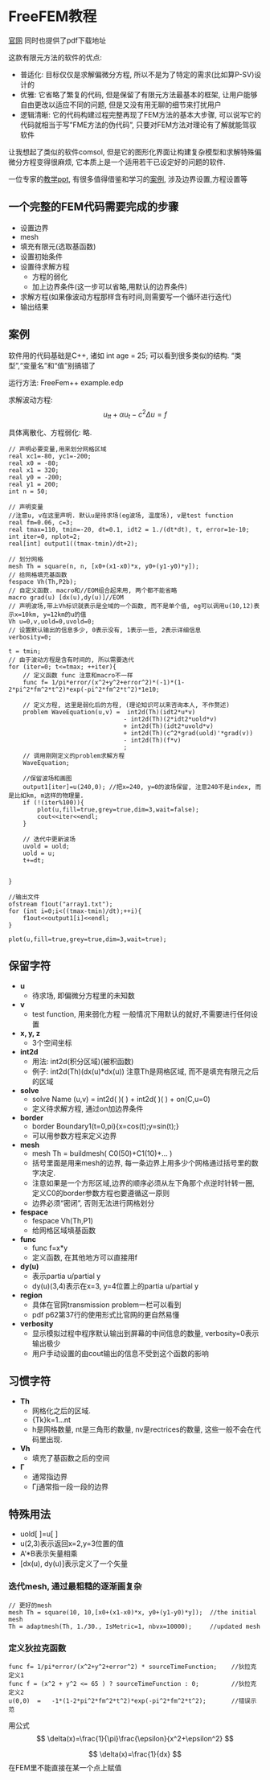 # FreeFEM教程
[官网](https://doc.freefem.org/introduction/index.html) 同时也提供了pdf下载地址

这款有限元方法的软件的优点:
* 普适化: 目标仅仅是求解偏微分方程, 所以不是为了特定的需求(比如算P-SV)设计的
* 优雅: 它省略了繁复的代码, 但是保留了有限元方法最基本的框架, 让用户能够自由更改以适应不同的问题, 但是又没有用无聊的细节来打扰用户
* 逻辑清晰: 它的代码构建过程完整再现了FEM方法的基本大步骤, 可以说写它的代码就相当于写”FME方法的伪代码”, 只要对FEM方法对理论有了解就能驾驭软件

让我想起了类似的软件comsol, 但是它的图形化界面让构建复杂模型和求解特殊偏微分方程变得很麻烦, 它本质上是一个适用若干已设定好的问题的软件. 

一位专家的[教学ppt](http://ionut.danaila.perso.math.cnrs.fr/zdownload/FFEM/), 有很多值得借鉴和学习的[案例](http://ionut.danaila.perso.math.cnrs.fr/zdownload/Tutorial_2019_Singapore/), 涉及边界设置,方程设置等


## 一个完整的FEM代码需要完成的步骤
* 设置边界
* mesh
* 填充有限元(选取基函数)
* 设置初始条件
* 设置待求解方程
  * 方程的弱化
  * 加上边界条件(这一步可以省略,用默认的边界条件)
* 求解方程(如果像波动方程那样含有时间,则需要写一个循环进行迭代)
* 输出结果

## 案例
软件用的代码基础是C++, 诸如 int age = 25; 可以看到很多类似的结构. “类型”,“变量名”和“值”别搞错了

运行方法: FreeFem++ example.edp

求解波动方程:
$$
u_{tt}+\alpha u_t - c^2 \Delta u=f
$$

具体离散化、方程弱化: 略.
```
// 声明必要变量,用来划分网格区域
real xc1=-80, yc1=-200;
real x0 = -80;
real x1 = 320;
real y0 = -200;
real y1 = 200;
int n = 50;

// 声明变量
//注意u, v在这里声明. 默认u是待求场(eg波场, 温度场), v是test function
real fm=0.06, c=3;
real tmax=110, tmin=-20, dt=0.1, idt2 = 1./(dt*dt), t, error=1e-10; int iter=0, nplot=2;
real[int] output1((tmax-tmin)/dt+2);

// 划分网格
mesh Th = square(n, n, [x0+(x1-x0)*x, y0+(y1-y0)*y]);
// 给网格填充基函数
fespace Vh(Th,P2b);
// 自定义函数. macro和//EOM组合起来用, 两个都不能省略
macro grad(u) [dx(u),dy(u)]//EOM
// 声明波场,带上Vh标识就表示是全域的一个函数, 而不是单个值, eg可以调用u(10,12)表示x=10km, y=12km的u的值
Vh u=0,v,uold=0,uvold=0;
// 设置默认输出的信息多少, 0表示没有, 1表示一些, 2表示详细信息
verbosity=0;

t = tmin;
// 由于波动方程是含有时间的, 所以需要迭代
for (iter=0; t<=tmax; ++iter){
    // 定义函数 func 注意和macro不一样
    func f= 1/pi*error/(x^2+y^2+error^2)*(-1)*(1-2*pi^2*fm^2*t^2)*exp(-pi^2*fm^2*t^2)*1e10;
    
    // 定义方程, 这里是弱化后的方程, (理论知识可以来咨询本人, 不作赘述)
    problem WaveEquation(u,v) =  int2d(Th)(idt2*u*v)
                                - int2d(Th)(2*idt2*uold*v)
                                + int2d(Th)(idt2*uvold*v)
                                + int2d(Th)(c^2*grad(uold)'*grad(v))
                                - int2d(Th)(f*v)
                                ;
    // 调用刚刚定义的problem求解方程
    WaveEquation;
    
    //保留波场和画图
    output1[iter]=u(240,0); //把x=240, y=0的波场保留, 注意240不是index, 而是比如km, m这样的物理量.
    if (!(iter%100)){
        plot(u,fill=true,grey=true,dim=3,wait=false);
        cout<<iter<<endl;
    }
    
    // 迭代中更新波场
    uvold = uold;
    uold = u;
    t+=dt;

    
}

//输出文件
ofstream f1out("array1.txt");
for (int i=0;i<((tmax-tmin)/dt);++i){
    f1out<<output1[i]<<endl;
}

plot(u,fill=true,grey=true,dim=3,wait=true);
```
## 保留字符
* **u**
  * 待求场, 即偏微分方程里的未知数
* **v**
  * test function, 用来弱化方程 一般情况下用默认的就好,不需要进行任何设置
* **x, y, z**
  * 3个空间坐标
* **int2d**
  * 用法: int2d(积分区域)(被积函数)
  * 例子: int2d(Th)(dx(u)*dx(u)) 注意Th是网格区域, 而不是填充有限元之后的区域
* **solve**
  * solve Name (u,v) = int2d( )( ) + int2d( )( ) + on(C,u=0)
  * 定义待求解方程, 通过on加边界条件
* **border**
  * border Boundary1(t=0,pi){x=cos(t);y=sin(t);}
  * 可以用参数方程来定义边界
* **mesh**
  * mesh Th = buildmesh( C0(50)+C1(10)+... )
  * 括号里面是用来mesh的边界, 每一条边界上用多少个网格通过括号里的数字决定. 
  * 注意如果是一个方形区域,边界的顺序必须从左下角那个点逆时针转一圈, 定义C0的border参数方程也要遵循这一原则
  * 边界必须“密闭”, 否则无法进行网格划分
* **fespace**
  * fespace Vh(Th,P1)
  * 给网格区域填基函数
* **func**
  * func f=x*y
  * 定义函数, 在其他地方可以直接用f
* **dy(u)**
  * 表示partia u/partial y
  * dy(u)(3,4)表示在x=3, y=4位置上的partia u/partial y
* **region**
  * 具体在官网transmission problem一栏可以看到
  * pdf p62第37行的使用形式比官网的更自然易懂
* **verbosity**
  * 显示模拟过程中程序默认输出到屏幕的中间信息的数量, verbosity=0表示输出极少
  * 用户手动设置的由cout输出的信息不受到这个函数的影响

## 习惯字符
* **Th**
  * 网格化之后的区域.
  * {Tk}k=1...nt 
  * h是网格数量, nt是三角形的数量, nv是rectrices的数量, 这些一般不会在代码里出现. 
* **Vh**
  * 填充了基函数之后的空间
* **Γ**
  * 通常指边界
  * Γj通常指一段一段的边界

## 特殊用法
* uold[ ]=u[ ]
* u(2,3)表示返回x=2,y=3位置的值
* A‘*B表示矢量相乘
* [dx(u), dy(u)]表示定义了一个矢量

### 迭代mesh, 通过最粗糙的逐渐画复杂
```
// 更好的mesh
mesh Th = square(10, 10,[x0+(x1-x0)*x, y0+(y1-y0)*y]);  //the initial mesh
Th = adaptmesh(Th, 1./30., IsMetric=1, nbvx=10000);     //updated mesh
```
### 定义狄拉克函数
```
func f= 1/pi*error/(x^2+y^2+error^2) * sourceTimeFunction;    //狄拉克定义1
func f = (x^2 + y^2 <= 65 ) ? sourceTimeFunction : 0;         //狄拉克定义2
u(0,0)  =   -1*(1-2*pi^2*fm^2*t^2)*exp(-pi^2*fm^2*t^2);       //错误示范
```

用公式
$$
\delta(x)=\frac{1}{\pi}\frac{\epsilon}{x^2+\epsilon^2}
$$

$$
\delta(x)=\frac{1}{dx}
$$
在FEM里不能直接在某一个点上赋值